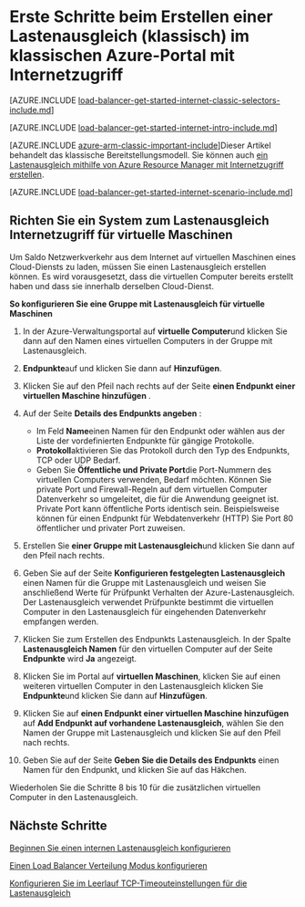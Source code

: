 
<properties
   pageTitle="Erste Schritte beim Erstellen einer Internetschnittstelle Lastenausgleich im klassischen Bereitstellungsmodell mit klassischen Azure-Portal | Microsoft Azure"
   description="Erstellen Sie ein System zum Lastenausgleich im klassischen Bereitstellungsmodell mit klassischen Azure-Portal mit Internetzugriff"
   services="load-balancer"
   documentationCenter="na"
   authors="sdwheeler"
   manager="carmonm"
   editor=""
   tags="azure-service-management"
/>
<tags
   ms.service="load-balancer"
   ms.devlang="na"
   ms.topic="get-started-article"
   ms.tgt_pltfrm="na"
   ms.workload="infrastructure-services"
   ms.date="08/31/2016"
   ms.author="sewhee" />

# <a name="get-started-creating-an-internet-facing-load-balancer-classic-in-the-azure-classic-portal"></a>Erste Schritte beim Erstellen einer Lastenausgleich (klassisch) im klassischen Azure-Portal mit Internetzugriff

[AZURE.INCLUDE [load-balancer-get-started-internet-classic-selectors-include.md](../../includes/load-balancer-get-started-internet-classic-selectors-include.md)]

[AZURE.INCLUDE [load-balancer-get-started-internet-intro-include.md](../../includes/load-balancer-get-started-internet-intro-include.md)]

[AZURE.INCLUDE [azure-arm-classic-important-include](../../includes/azure-arm-classic-important-include.md)]Dieser Artikel behandelt das klassische Bereitstellungsmodell. Sie können auch [ein Lastenausgleich mithilfe von Azure Resource Manager mit Internetzugriff erstellen](load-balancer-get-started-internet-arm-ps.md).

[AZURE.INCLUDE [load-balancer-get-started-internet-scenario-include.md](../../includes/load-balancer-get-started-internet-scenario-include.md)]


## <a name="set-up-an-internet-facing-load-balancer-for-virtual-machines"></a>Richten Sie ein System zum Lastenausgleich Internetzugriff für virtuelle Maschinen

Um Saldo Netzwerkverkehr aus dem Internet auf virtuellen Maschinen eines Cloud-Diensts zu laden, müssen Sie einen Lastenausgleich erstellen können. Es wird vorausgesetzt, dass die virtuellen Computer bereits erstellt haben und dass sie innerhalb derselben Cloud-Dienst.

**So konfigurieren Sie eine Gruppe mit Lastenausgleich für virtuelle Maschinen**

1. In der Azure-Verwaltungsportal auf **virtuelle Computer**und klicken Sie dann auf den Namen eines virtuellen Computers in der Gruppe mit Lastenausgleich.

2. **Endpunkte**auf und klicken Sie dann auf **Hinzufügen**.

3. Klicken Sie auf den Pfeil nach rechts auf der Seite **einen Endpunkt einer virtuellen Maschine hinzufügen** .

4. Auf der Seite **Details des Endpunkts angeben** :

    * Im Feld **Name**einen Namen für den Endpunkt oder wählen aus der Liste der vordefinierten Endpunkte für gängige Protokolle.
    * **Protokoll**aktivieren Sie das Protokoll durch den Typ des Endpunkts, TCP oder UDP Bedarf.
    * Geben Sie **Öffentliche und Private Port**die Port-Nummern des virtuellen Computers verwenden, Bedarf möchten. Können Sie private Port und Firewall-Regeln auf dem virtuellen Computer Datenverkehr so umgeleitet, die für die Anwendung geeignet ist. Private Port kann öffentliche Ports identisch sein. Beispielsweise können für einen Endpunkt für Webdatenverkehr (HTTP) Sie Port 80 öffentlicher und privater Port zuweisen.

5. Erstellen Sie **einer Gruppe mit Lastenausgleich**und klicken Sie dann auf den Pfeil nach rechts.

6. Geben Sie auf der Seite **Konfigurieren festgelegten Lastenausgleich** einen Namen für die Gruppe mit Lastenausgleich und weisen Sie anschließend Werte für Prüfpunkt Verhalten der Azure-Lastenausgleich. Der Lastenausgleich verwendet Prüfpunkte bestimmt die virtuellen Computer in den Lastenausgleich für eingehenden Datenverkehr empfangen werden.

7. Klicken Sie zum Erstellen des Endpunkts Lastenausgleich. In der Spalte **Lastenausgleich Namen** für den virtuellen Computer auf der Seite **Endpunkte** wird **Ja** angezeigt.

8. Klicken Sie im Portal auf **virtuellen Maschinen**, klicken Sie auf einen weiteren virtuellen Computer in den Lastenausgleich klicken Sie **Endpunkte**und klicken Sie dann auf **Hinzufügen**.

9. Klicken Sie auf **einen Endpunkt einer virtuellen Maschine hinzufügen** auf **Add Endpunkt auf vorhandene Lastenausgleich**, wählen Sie den Namen der Gruppe mit Lastenausgleich und klicken Sie auf den Pfeil nach rechts.

10. Geben Sie auf der Seite **Geben Sie die Details des Endpunkts** einen Namen für den Endpunkt, und klicken Sie auf das Häkchen.

Wiederholen Sie die Schritte 8 bis 10 für die zusätzlichen virtuellen Computer in den Lastenausgleich.



## <a name="next-steps"></a>Nächste Schritte

[Beginnen Sie einen internen Lastenausgleich konfigurieren](load-balancer-get-started-ilb-arm-ps.md)

[Einen Load Balancer Verteilung Modus konfigurieren](load-balancer-distribution-mode.md)

[Konfigurieren Sie im Leerlauf TCP-Timeouteinstellungen für die Lastenausgleich](load-balancer-tcp-idle-timeout.md)

